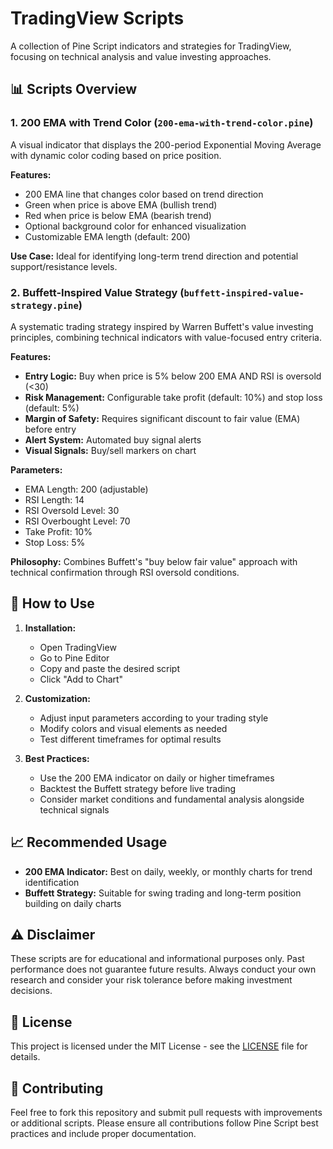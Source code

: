 # TradingView Scripts

A collection of Pine Script indicators and strategies for TradingView, focusing on technical analysis and value investing approaches.

## 📊 Scripts Overview

### 1. 200 EMA with Trend Color (`200-ema-with-trend-color.pine`)

A visual indicator that displays the 200-period Exponential Moving Average with dynamic color coding based on price position.

**Features:**
- 200 EMA line that changes color based on trend direction
- Green when price is above EMA (bullish trend)
- Red when price is below EMA (bearish trend)
- Optional background color for enhanced visualization
- Customizable EMA length (default: 200)

**Use Case:** Ideal for identifying long-term trend direction and potential support/resistance levels.

### 2. Buffett-Inspired Value Strategy (`buffett-inspired-value-strategy.pine`)

A systematic trading strategy inspired by Warren Buffett's value investing principles, combining technical indicators with value-focused entry criteria.

**Features:**
- **Entry Logic:** Buy when price is 5% below 200 EMA AND RSI is oversold (<30)
- **Risk Management:** Configurable take profit (default: 10%) and stop loss (default: 5%)
- **Margin of Safety:** Requires significant discount to fair value (EMA) before entry
- **Alert System:** Automated buy signal alerts
- **Visual Signals:** Buy/sell markers on chart

**Parameters:**
- EMA Length: 200 (adjustable)
- RSI Length: 14
- RSI Oversold Level: 30
- RSI Overbought Level: 70
- Take Profit: 10%
- Stop Loss: 5%

**Philosophy:** Combines Buffett's "buy below fair value" approach with technical confirmation through RSI oversold conditions.

## 🚀 How to Use

1. **Installation:**
   - Open TradingView
   - Go to Pine Editor
   - Copy and paste the desired script
   - Click "Add to Chart"

2. **Customization:**
   - Adjust input parameters according to your trading style
   - Modify colors and visual elements as needed
   - Test different timeframes for optimal results

3. **Best Practices:**
   - Use the 200 EMA indicator on daily or higher timeframes
   - Backtest the Buffett strategy before live trading
   - Consider market conditions and fundamental analysis alongside technical signals

## 📈 Recommended Usage

- **200 EMA Indicator:** Best on daily, weekly, or monthly charts for trend identification
- **Buffett Strategy:** Suitable for swing trading and long-term position building on daily charts

## ⚠️ Disclaimer

These scripts are for educational and informational purposes only. Past performance does not guarantee future results. Always conduct your own research and consider your risk tolerance before making investment decisions.

## 📝 License

This project is licensed under the MIT License - see the [LICENSE](LICENSE) file for details.

## 🤝 Contributing

Feel free to fork this repository and submit pull requests with improvements or additional scripts. Please ensure all contributions follow Pine Script best practices and include proper documentation.
